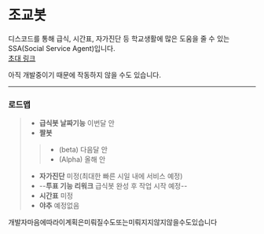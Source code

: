 # 조교봇
디스코드를 통해 급식, 시간표, 자가진단 등 학교생활에 많은 도움을 줄 수 있는 SSA(Social Service Agent)입니다.   
[초대 링크](https://discord.com/oauth2/authorize?client_id=803632194076540988&scope=bot)   
   
아직 개발중이기 때문에 작동하지 않을 수도 있습니다.   
- - -
### 로드맵
> - **급식봇 날짜기능**   이번달 안
> - **짤봇**
> > - (beta)   다음달 안
> > - (Alpha)   올해 안
> - **자가진단**   미정(최대한 빠른 시일 내에 서비스 예정)
> - --**투표 기능 리워크**   급식봇 완성 후 작업 시작 예정--
> - **시간표**   미정
> - **야추**   예정없음   
   
개발자마음에따라이계획은미뤄질수도또는미뤄지지않지않을수도있습니다
